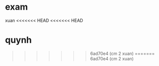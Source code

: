 # exam

xuan
<<<<<<< HEAD
<<<<<<< HEAD

quynh
=======
>>>>>>> 6ad70e4 (cm 2 xuan)
=======
>>>>>>> 6ad70e4 (cm 2 xuan)
